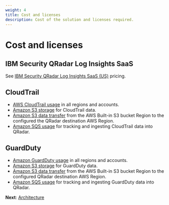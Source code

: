 ```yaml
---
weight: 4
title: Cost and licenses
description: Cost of the solution and licenses required.
---
```

# Cost and licenses

## IBM Security QRadar Log Insights SaaS

See [IBM Security QRadar Log Insights SaaS (US)](https://aws.amazon.com/marketplace/pp/prodview-p2llj6q6wlsq4) pricing.

## CloudTrail

- [AWS CloudTrail usage](https://aws.amazon.com/cloudtrail/pricing/) in all regions and accounts.
- [Amazon S3 storage](https://aws.amazon.com/s3/pricing/) for CloudTrail data.
- [Amazon S3 data transfer](https://aws.amazon.com/s3/pricing/) from the AWS Built-in S3 bucket Region to the configured the QRadar destination AWS Region.
- [Amazon SQS usage](https://aws.amazon.com/sqs/pricing/) for tracking and ingesting CloudTrail data into QRadar.
 
 ## GuardDuty

- [Amazon GuardDuty usage](https://docs.aws.amazon.com/guardduty/latest/ug/monitoring_costs.html) in all regions and accounts.
- [Amazon S3 storage](https://aws.amazon.com/s3/pricing/) for GuardDuty data.
- [Amazon S3 data transfer](https://aws.amazon.com/s3/pricing/) from the AWS Built-in S3 bucket Region to the configured QRadar destination AWS Region.
- [Amazon SQS usage](https://aws.amazon.com/sqs/pricing/) for tracking and ingesting GuardDuty data into QRadar.
 
**Next**: [Architecture](/architecture/index.html)